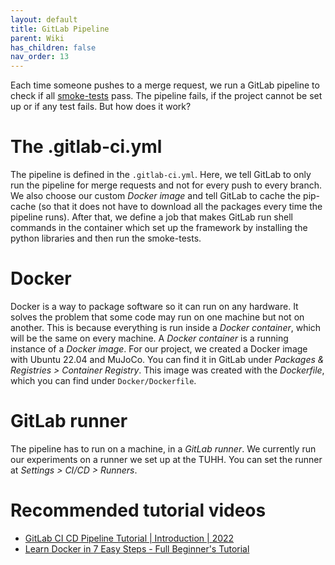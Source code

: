 ```yaml
---
layout: default
title: GitLab Pipeline
parent: Wiki
has_children: false
nav_order: 13
---
```


Each time someone pushes to a merge request, we run a GitLab pipeline to check if all [smoke-tests](Smoke-tests) pass. The pipeline fails, if the project cannot be set up or if any test fails. But how does it work?

# The .gitlab-ci.yml

The pipeline is defined in the `.gitlab-ci.yml`. Here, we tell GitLab to only run the pipeline for merge requests and not for every push to every branch. We also choose our custom _Docker image_ and tell GitLab to cache the pip-cache (so that it does not have to download all the packages every time the pipeline runs). After that, we define a job that makes GitLab run shell commands in the container which set up the framework by installing the python libraries and then run the smoke-tests.

# Docker 
Docker is a way to package software so it can run on any hardware. It solves the problem that some code may run on one machine but not on another. This is because everything is run inside a _Docker container_, which will be the same on every machine. A _Docker container_ is a running instance of a _Docker image_. For our project, we created a Docker image with Ubuntu 22.04 and MuJoCo. You can find it in GitLab under _Packages & Registries > Container Registry_. This image was created with the _Dockerfile_, which you can find under `Docker/Dockerfile`.

# GitLab runner
The pipeline has to run on a machine, in a _GitLab runner_. We currently run our experiments on a runner we set up at the TUHH. You can set the runner at _Settings > CI/CD > Runners_.

# Recommended tutorial videos
- [GitLab CI CD Pipeline Tutorial | Introduction | 2022](https://www.youtube.com/watch?v=mnYbOrj-hLY)
- [Learn Docker in 7 Easy Steps - Full Beginner's Tutorial](https://www.youtube.com/watch?v=gAkwW2tuIqE)
